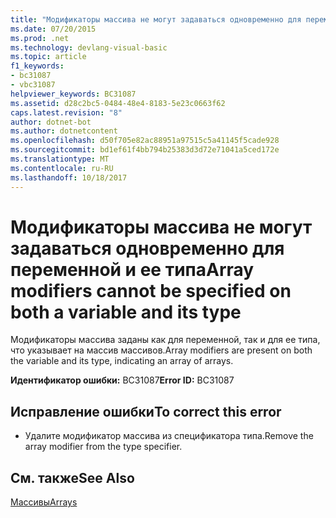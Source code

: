 ```yaml
---
title: "Модификаторы массива не могут задаваться одновременно для переменной и ее типа"
ms.date: 07/20/2015
ms.prod: .net
ms.technology: devlang-visual-basic
ms.topic: article
f1_keywords:
- bc31087
- vbc31087
helpviewer_keywords: BC31087
ms.assetid: d28c2bc5-0484-48e4-8183-5e23c0663f62
caps.latest.revision: "8"
author: dotnet-bot
ms.author: dotnetcontent
ms.openlocfilehash: d50f705e82ac88951a97515c5a41145f5cade928
ms.sourcegitcommit: bd1ef61f4bb794b25383d3d72e71041a5ced172e
ms.translationtype: MT
ms.contentlocale: ru-RU
ms.lasthandoff: 10/18/2017
---
```

# <a name="array-modifiers-cannot-be-specified-on-both-a-variable-and-its-type"></a><span data-ttu-id="ff32c-102">Модификаторы массива не могут задаваться одновременно для переменной и ее типа</span><span class="sxs-lookup"><span data-stu-id="ff32c-102">Array modifiers cannot be specified on both a variable and its type</span></span>
<span data-ttu-id="ff32c-103">Модификаторы массива заданы как для переменной, так и для ее типа, что указывает на массив массивов.</span><span class="sxs-lookup"><span data-stu-id="ff32c-103">Array modifiers are present on both the variable and its type, indicating an array of arrays.</span></span>  
  
 <span data-ttu-id="ff32c-104">**Идентификатор ошибки:** BC31087</span><span class="sxs-lookup"><span data-stu-id="ff32c-104">**Error ID:** BC31087</span></span>  
  
## <a name="to-correct-this-error"></a><span data-ttu-id="ff32c-105">Исправление ошибки</span><span class="sxs-lookup"><span data-stu-id="ff32c-105">To correct this error</span></span>  
  
-   <span data-ttu-id="ff32c-106">Удалите модификатор массива из спецификатора типа.</span><span class="sxs-lookup"><span data-stu-id="ff32c-106">Remove the array modifier from the type specifier.</span></span>  
  
## <a name="see-also"></a><span data-ttu-id="ff32c-107">См. также</span><span class="sxs-lookup"><span data-stu-id="ff32c-107">See Also</span></span>  
 [<span data-ttu-id="ff32c-108">Массивы</span><span class="sxs-lookup"><span data-stu-id="ff32c-108">Arrays</span></span>](../../visual-basic/programming-guide/language-features/arrays/index.md)
